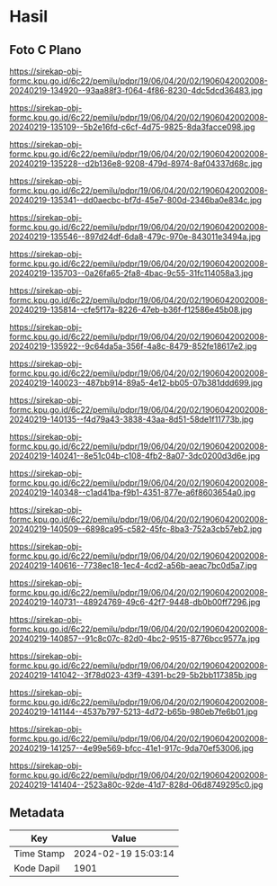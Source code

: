 # Hasil

## Foto C Plano

https://sirekap-obj-formc.kpu.go.id/6c22/pemilu/pdpr/19/06/04/20/02/1906042002008-20240219-134920--93aa88f3-f064-4f86-8230-4dc5dcd36483.jpg

https://sirekap-obj-formc.kpu.go.id/6c22/pemilu/pdpr/19/06/04/20/02/1906042002008-20240219-135109--5b2e16fd-c6cf-4d75-9825-8da3facce098.jpg

https://sirekap-obj-formc.kpu.go.id/6c22/pemilu/pdpr/19/06/04/20/02/1906042002008-20240219-135228--d2b136e8-9208-479d-8974-8af04337d68c.jpg

https://sirekap-obj-formc.kpu.go.id/6c22/pemilu/pdpr/19/06/04/20/02/1906042002008-20240219-135341--dd0aecbc-bf7d-45e7-800d-2346ba0e834c.jpg

https://sirekap-obj-formc.kpu.go.id/6c22/pemilu/pdpr/19/06/04/20/02/1906042002008-20240219-135546--897d24df-6da8-479c-970e-843011e3494a.jpg

https://sirekap-obj-formc.kpu.go.id/6c22/pemilu/pdpr/19/06/04/20/02/1906042002008-20240219-135703--0a26fa65-2fa8-4bac-9c55-31fc114058a3.jpg

https://sirekap-obj-formc.kpu.go.id/6c22/pemilu/pdpr/19/06/04/20/02/1906042002008-20240219-135814--cfe5f17a-8226-47eb-b36f-f12586e45b08.jpg

https://sirekap-obj-formc.kpu.go.id/6c22/pemilu/pdpr/19/06/04/20/02/1906042002008-20240219-135922--9c64da5a-356f-4a8c-8479-852fe18617e2.jpg

https://sirekap-obj-formc.kpu.go.id/6c22/pemilu/pdpr/19/06/04/20/02/1906042002008-20240219-140023--487bb914-89a5-4e12-bb05-07b381ddd699.jpg

https://sirekap-obj-formc.kpu.go.id/6c22/pemilu/pdpr/19/06/04/20/02/1906042002008-20240219-140135--f4d79a43-3838-43aa-8d51-58de1f11773b.jpg

https://sirekap-obj-formc.kpu.go.id/6c22/pemilu/pdpr/19/06/04/20/02/1906042002008-20240219-140241--8e51c04b-c108-4fb2-8a07-3dc0200d3d6e.jpg

https://sirekap-obj-formc.kpu.go.id/6c22/pemilu/pdpr/19/06/04/20/02/1906042002008-20240219-140348--c1ad41ba-f9b1-4351-877e-a6f8603654a0.jpg

https://sirekap-obj-formc.kpu.go.id/6c22/pemilu/pdpr/19/06/04/20/02/1906042002008-20240219-140509--6898ca95-c582-45fc-8ba3-752a3cb57eb2.jpg

https://sirekap-obj-formc.kpu.go.id/6c22/pemilu/pdpr/19/06/04/20/02/1906042002008-20240219-140616--7738ec18-1ec4-4cd2-a56b-aeac7bc0d5a7.jpg

https://sirekap-obj-formc.kpu.go.id/6c22/pemilu/pdpr/19/06/04/20/02/1906042002008-20240219-140731--48924769-49c6-42f7-9448-db0b00ff7296.jpg

https://sirekap-obj-formc.kpu.go.id/6c22/pemilu/pdpr/19/06/04/20/02/1906042002008-20240219-140857--91c8c07c-82d0-4bc2-9515-8776bcc9577a.jpg

https://sirekap-obj-formc.kpu.go.id/6c22/pemilu/pdpr/19/06/04/20/02/1906042002008-20240219-141042--3f78d023-43f9-4391-bc29-5b2bb117385b.jpg

https://sirekap-obj-formc.kpu.go.id/6c22/pemilu/pdpr/19/06/04/20/02/1906042002008-20240219-141144--4537b797-5213-4d72-b65b-980eb7fe6b01.jpg

https://sirekap-obj-formc.kpu.go.id/6c22/pemilu/pdpr/19/06/04/20/02/1906042002008-20240219-141257--4e99e569-bfcc-41e1-917c-9da70ef53006.jpg

https://sirekap-obj-formc.kpu.go.id/6c22/pemilu/pdpr/19/06/04/20/02/1906042002008-20240219-141404--2523a80c-92de-41d7-828d-06d8749295c0.jpg


## Metadata

| Key        | Value               |
| ---------- | ------------------- |
| Time Stamp | 2024-02-19 15:03:14 |
| Kode Dapil | 1901                |



